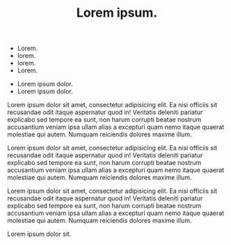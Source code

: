 <html lang="en">
<head>
  <meta charset="UTF-8" />
  <title>cajas_contenido</title>
</head>
<body>
  <header>
    <h1>Lorem ipsum.</h1>
  </header>
  <nav>
  <ul>
    <li >Lorem.</li>
    <li>lorem.</li>
    <li>lorem.</li>
    <li>Lorem.</li>
  </ul>
  </nav>
  <aside id="noticias">
  <ul class="articulos">
    <li>Lorem ipsum dolor.</li>
    <li>Lorem ipsum dolor.</li>
  </ul>
  </aside>
  <section id="principal">  
  <p>Lorem ipsum dolor sit amet, consectetur adipisicing elit. Ea nisi officiis sit recusandae odit itaque aspernatur quod in! Veritatis deleniti pariatur explicabo sed tempore ea sunt, non harum corrupti beatae nostrum accusantium veniam ipsa ullam alias a excepturi quam nemo itaque quaerat molestiae qui autem. Numquam reiciendis dolores maxime illum.</p>
  </section>
    <section id="secundario">
  <p>Lorem ipsum dolor sit amet, consectetur adipisicing elit. Ea nisi officiis sit recusandae odit itaque aspernatur quod in! Veritatis deleniti pariatur explicabo sed tempore ea sunt, non harum corrupti beatae nostrum accusantium veniam ipsa ullam alias a excepturi quam nemo itaque quaerat molestiae qui autem. Numquam reiciendis dolores maxime illum.</p>
  </section>
  
   <section id="publicidad">
  <p>Lorem ipsum dolor sit amet, consectetur adipisicing elit. Ea nisi officiis sit recusandae odit itaque aspernatur quod in! Veritatis deleniti pariatur explicabo sed tempore ea sunt, non harum corrupti beatae nostrum accusantium veniam ipsa ullam alias a excepturi quam nemo itaque quaerat molestiae qui autem. Numquam reiciendis dolores maxime illum.</p>
  </section>
  <footer id="pie">
  Lorem ipsum dolor sit.
  </footer>
</body>
</html>